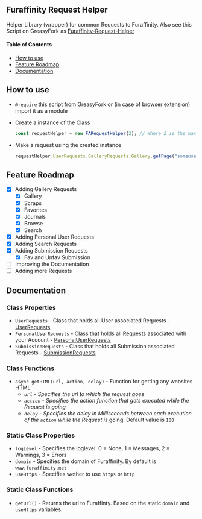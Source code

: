 ## Furaffinity Request Helper

Helper Library (wrapper) for common Requests to Furaffinity. Also see this Script on GreasyFork as [Furaffinity-Request-Helper](https://greasyfork.org/scripts/483952-furaffinity-request-helper)

#### Table of Contents

- [How to use](#how-to-use)
- [Feature Roadmap](#feature-roadmap)
- [Documentation](#documentation)

## How to use

- `@require` this script from GreasyFork or (in case of browser extension) import it as a module
- Create a instance of the Class
  ```javascript
  const requestHelper = new FARequestHelper(2); // Where 2 is the max amount of simultaneous Requests for this instance.
  ```

- Make a request using the created instance
  ```javascript
  requestHelper.UserRequests.GalleryRequests.Gallery.getPage("someusername", 1);
  ```

## Feature Roadmap

- [x] Adding Gallery Requests
  - [x] Gallery
  - [x] Scraps
  - [x] Favorites
  - [x] Journals
  - [x] Browse
  - [x] Search
- [x] Adding Personal User Requests
- [x] Adding Search Requests
- [x] Adding Submission Requests
  - [x] Fav and Unfav Submission
- [ ] Improving the Documentation
- [ ] Adding more Requests

## Documentation

### Class Properties

- `UserRequests` - Class that holds all User associated Requests - [UserRequests](main/user)
- `PersonalUserRequests` - Class that holds all Requests associated with your Account - [PersonalUserRequests](main/personal)
- `SubmissionRequests` - Class that holds all Submission associated Requests - [SubmissionRequests](main/submissions)

### Class Functions

- `async getHTML(url, action, delay)` - Function for getting any websites HTML
  - *`url` - Specifies the url to which the request goes*
  - *`action` - Specifies the action function that gets executed while the Request is going*
  - *`delay` - Specifies the delay in Milliseconds between each execution of the `action` while the Request is* going. Default value is `100`

### Static Class Properties

- `logLevel` - Specifies the loglevel: 0 = None, 1 = Messages, 2 = Warnings, 3 = Errors
- `domain` - Specifies the domain of Furaffinity. By default is `www.furaffinity.net`
- `useHttps` - Specifies wether to use `https` or `http`

### Static Class Functions

- `getUrl()` - Returns the url to Furaffinty. Based on the static `domain` and `useHttps` variables.
